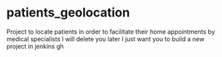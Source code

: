 # patients_geolocation
Project to locate patients in order to facilitate their home appointments by medical specialists
I will delete you later I just want you to build a new project in jenkins
gh
